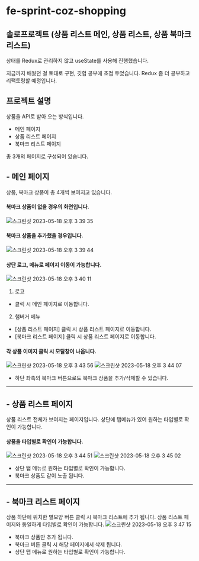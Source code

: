# fe-sprint-coz-shopping
## 솔로프로젝트 (상품 리스트 메인, 상품 리스트, 상품 북마크 리스트)

상태를 Redux로 관리하지 않고 useState를 사용해 진행했습니다.

지금까지 배웠던 걸 토대로 구현, 깃헙 공부에 초점 두었습니다.
Redux 좀 더 공부하고 리팩토링할 예정입니다.

## 프로젝트 설명
상품을 API로 받아 오는 방식입니다.
- 메인 페이지
- 상품 리스트 페이지
- 북마크 리스트 페이지

총 3개의 페이지로 구성되어 있습니다.

## - 메인 페이지
상품, 북마크 상품이 총 4개씩 보여지고 있습니다.

#### 북마크 상품이 없을 경우의 화면입니다.
![스크린샷 2023-05-18 오후 3 39 35](https://github.com/jieun419/fe-sprint-coz-shopping/assets/109754988/c72a5a76-19dd-474d-9fb9-ef9be27a8676)
#### 북마크 상품을 추가했을 경우입니다.
![스크린샷 2023-05-18 오후 3 39 44](https://github.com/jieun419/fe-sprint-coz-shopping/assets/109754988/1dfbc414-6f9f-44e1-8078-608186b50fbf)

#### 상단 로고, 메뉴로 페이지 이동이 가능합니다.
![스크린샷 2023-05-18 오후 3 40 11](https://github.com/jieun419/fe-sprint-coz-shopping/assets/109754988/7b9ac21c-7c31-4330-8006-20861a14f2c1)
1. 로고
- 클릭 시 메인 페이지로 이동합니다.
2. 햄버거 메뉴
- [상품 리스트 페이지] 클릭 시 상품 리스트 페이지로 이동합니다.
- [북마크 리스트 페이지] 클릭 시 상품 리스트 페이지로 이동합니다.

#### 각 상품 이미지 클릭 시 모달창이 나옵니다.
![스크린샷 2023-05-18 오후 3 43 56](https://github.com/jieun419/fe-sprint-coz-shopping/assets/109754988/da9a287f-49d5-4263-8d76-06d722abf3b6)
![스크린샷 2023-05-18 오후 3 44 07](https://github.com/jieun419/fe-sprint-coz-shopping/assets/109754988/fe05a1d7-cb29-46f4-8d29-e714f8da1f83)
- 하단 좌측의 북마크 버튼으로도 북마크 상품을 추가/삭제할 수 있습니다.

---

## - 상품 리스트 페이지
상품 리스트 전체가 보여지는 페이지입니다.
상단에 탭메뉴가 있어 원하는 타입별로 확인이 가능합니다.

#### 상품을 타입별로 확인이 가능합니다.
![스크린샷 2023-05-18 오후 3 44 51](https://github.com/jieun419/fe-sprint-coz-shopping/assets/109754988/94b2deb7-b55d-4465-a1fa-789af9fe43ff)
![스크린샷 2023-05-18 오후 3 45 02](https://github.com/jieun419/fe-sprint-coz-shopping/assets/109754988/c8f148b1-972a-4cf4-ade8-7e66dd3961c3)
- 상단 탭 메뉴로 원하는 타입별로 확인이 가능합니다.
- 북마크 상품도 같이 노출 됩니다.

---

## - 북마크 리스트 페이지
상품 하단에 위치한 별모양 버튼 클릭 시 북마크 리스트에 추가 됩니다.
상품 리스트 페이지와 동일하게 타입별로 확인이 가능합니다.
![스크린샷 2023-05-18 오후 3 47 15](https://github.com/jieun419/fe-sprint-coz-shopping/assets/109754988/512fb2eb-d47e-4417-93bd-d5aaffc9e3cb)
- 북마크 상품만 추가 됩니다.
- 북마크 버튼 클릭 시 해당 페이지에서 삭제 됩니다.
- 상단 탭 메뉴로 원하는 타입별로 확인이 가능합니다.






